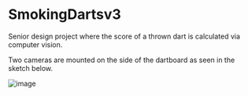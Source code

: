 # SmokingDartsv3

Senior design project where the score of a thrown dart is calculated via computer vision.

Two cameras are mounted on the side of the dartboard as seen in the sketch below.

![image](https://user-images.githubusercontent.com/60591005/227662900-fef80141-93a8-4818-afba-46d9847e6bff.png)
